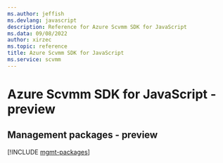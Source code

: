 ```yaml
---
ms.author: jeffish
ms.devlang: javascript
description: Reference for Azure Scvmm SDK for JavaScript
ms.data: 09/08/2022
author: xirzec
ms.topic: reference
title: Azure Scvmm SDK for JavaScript
ms.service: scvmm
---
```

# Azure Scvmm SDK for JavaScript - preview

## Management packages - preview
[!INCLUDE [mgmt-packages](scvmm-mgmt-index.md)]